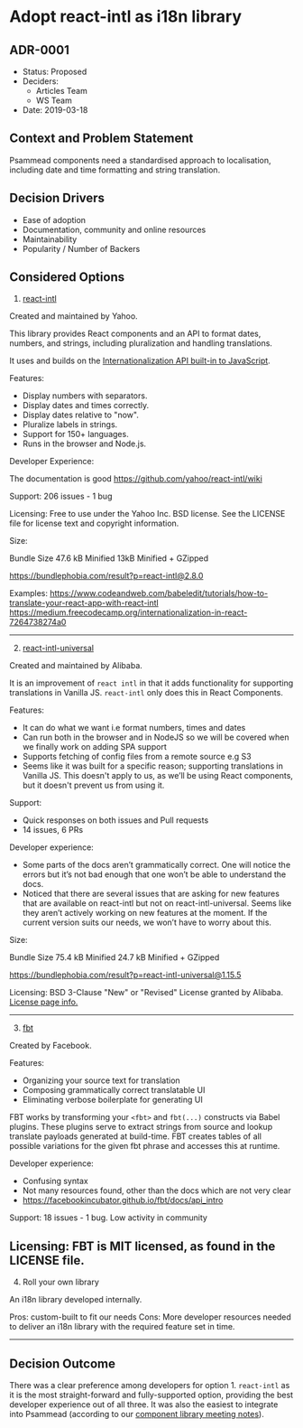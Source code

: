 # Adopt react-intl as i18n library
## ADR-0001

* Status: Proposed
* Deciders:
  * Articles Team
  * WS Team
* Date: 2019-03-18

## Context and Problem Statement

Psammead components need a standardised approach to localisation, including date and time formatting and string translation.

## Decision Drivers

* Ease of adoption
* Documentation, community and online resources
* Maintainability
* Popularity / Number of Backers

## Considered Options

1. [react-intl](https://github.com/yahoo/react-intl)

Created and maintained by Yahoo.

This library provides React components and an API to format dates, numbers, and strings, including pluralization and handling translations.

It uses and builds on the [Internationalization API built-in to JavaScript](https://developer.mozilla.org/en-US/docs/Web/JavaScript/Reference/Global_Objects/Intl).

Features:
* Display numbers with separators.
* Display dates and times correctly.
* Display dates relative to "now".
* Pluralize labels in strings.
* Support for 150+ languages.
* Runs in the browser and Node.js.

Developer Experience:

The documentation is good https://github.com/yahoo/react-intl/wiki

Support: 206 issues - 1 bug

Licensing: Free to use under the Yahoo Inc. BSD license. See the LICENSE file for license text and copyright information.

Size:

Bundle Size
47.6 kB Minified
13kB Minified + GZipped

https://bundlephobia.com/result?p=react-intl@2.8.0

Examples:
https://www.codeandweb.com/babeledit/tutorials/how-to-translate-your-react-app-with-react-intl
https://medium.freecodecamp.org/internationalization-in-react-7264738274a0

---

2. [react-intl-universal](https://github.com/alibaba/react-intl-universal)

Created and maintained by Alibaba.

It is an improvement of `react intl` in that it adds functionality for supporting translations in Vanilla JS. `react-intl` only does this in React Components.

Features:
* It can do what we want i.e format numbers, times and dates
* Can run both in the browser and in NodeJS so we will be covered when we finally work on adding SPA support
* Supports fetching of config files from a remote source e.g S3
* Seems like it was built for a specific reason; supporting translations in Vanilla JS. This doesn't apply to us, as we’ll be using React components, but it doesn't prevent us from using it.

Support:
* Quick responses on both issues and Pull requests
* 14 issues, 6 PRs


Developer experience:
* Some parts of the docs aren’t grammatically correct. One will notice the errors but it’s not bad enough that one won’t be able to understand the docs.
* Noticed that there are several issues that are asking for new features that are available on react-intl but not on react-intl-universal. Seems like they aren’t actively working on new features at the moment. If the current version suits our needs, we won’t have to worry about this.

Size:

Bundle Size
75.4 kB Minified
24.7 kB Minified + GZipped

https://bundlephobia.com/result?p=react-intl-universal@1.15.5

Licensing: BSD 3-Clause "New" or "Revised" License granted by Alibaba. [License page info.](https://github.com/alibaba/react-intl-universal/blob/master/LICENSE.md)

---

3. [fbt](https://github.com/facebookincubator/fbt)

Created by Facebook.

Features:
* Organizing your source text for translation
* Composing grammatically correct translatable UI
* Eliminating verbose boilerplate for generating UI

FBT works by transforming your `<fbt>` and `fbt(...)` constructs via Babel plugins. These plugins serve to extract strings from source and lookup translate payloads generated at build-time. FBT creates tables of all possible variations for the given fbt phrase and accesses this at runtime.

Developer experience:

* Confusing syntax
* Not many resources found, other than the docs which are not very clear
* https://facebookincubator.github.io/fbt/docs/api_intro

Support: 18 issues - 1 bug. Low activity in community

Licensing: FBT is MIT licensed, as found in the LICENSE file.
---
4. Roll your own library

An i18n library developed internally.

Pros: custom-built to fit our needs
Cons: More developer resources needed to deliver an i18n library with the required feature set in time.

---

## Decision Outcome

There was a clear preference among developers for option 1. `react-intl` as it is the most straight-forward and fully-supported option, providing the best developer experience out of all three. It was also the easiest to integrate into Psammead (according to our [component library meeting notes](https://paper.dropbox.com/doc/2019-02-21-Component-Library-Meeting-i18n--AZgQeBdv~qXuQnL9jK5rcz4XAg-hSXxc23xnF6U7xnEkXwPc)).
